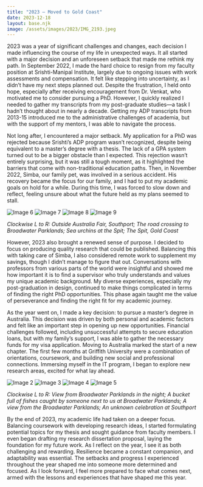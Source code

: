 ```yaml
---
title: "2023 — Moved to Gold Coast"
date: 2023-12-18
layout: base.njk
image: /assets/images/2023/IMG_2193.jpeg
--- 
```


2023 was a year of significant challenges and changes, each decision I made influencing the course of my life in unexpected ways. It all started with a major decision and an unforeseen setback that made me rethink my path. In September 2022, I made the hard choice to resign from my faculty position at Srishti-Manipal Institute, largely due to ongoing issues with work assessments and compensation. It felt like stepping into uncertainty, as I didn’t have my next steps planned out. Despite the frustration, I held onto hope, especially after receiving encouragement from Dr. Venkat, who motivated me to consider pursuing a PhD. However, I quickly realized I needed to gather my transcripts from my post-graduate studies—a task I hadn’t thought about in nearly a decade. Getting my ADP transcripts from 2013-15 introduced me to the administrative challenges of academia, but with the support of my mentors, I was able to navigate the process.

Not long after, I encountered a major setback. My application for a PhD was rejected because Srishti’s ADP program wasn’t recognized, despite being equivalent to a master’s degree with a thesis. The lack of a GPA system turned out to be a bigger obstacle than I expected. This rejection wasn’t entirely surprising, but it was still a tough moment, as it highlighted the barriers that come with non-traditional education paths. Then, in November 2022, Simba, our family pet, was involved in a serious accident. His recovery became the focus for our family, and I had to put my academic goals on hold for a while. During this time, I was forced to slow down and reflect, feeling unsure about what the future held as my plans seemed to stall.

<div class="grid-2">
    <img class="aspect-ratio-3-2" src="/assets/images/2023/IMG_2193.jpeg" alt="Image 6"/>
    <img class="aspect-ratio-3-2" src="/assets/images/2023/IMG_2277.jpeg" alt="Image 7"/>
    <img class="aspect-ratio-3-2" src="/assets/images/2023/IMG_0010.jpeg" alt="Image 8"/>
    <img class="aspect-ratio-3-2" src="/assets/images/2023/IMG_0017.jpeg" alt="Image 9"/>
</div>

_Clockwise L to R: Outside Australia Fair, Southport; The road crossing to Broadwater Parklands; Sea urchins at the Spit; The Spit, Gold Coast_

However, 2023 also brought a renewed sense of purpose. I decided to focus on producing quality research that could be published. Balancing this with taking care of Simba, I also considered remote work to supplement my savings, though I didn’t manage to figure that out. Conversations with professors from various parts of the world were insightful and showed me how important it is to find a supervisor who truly understands and values my unique academic background. My diverse experiences, especially my post-graduation in design, continued to make things complicated in terms of finding the right PhD opportunities. This phase again taught me the value of perseverance and finding the right fit for my academic journey.

As the year went on, I made a key decision: to pursue a master’s degree in Australia. This decision was driven by both personal and academic factors and felt like an important step in opening up new opportunities. Financial challenges followed, including unsuccessful attempts to secure education loans, but with my family’s support, I was able to gather the necessary funds for my visa application. Moving to Australia marked the start of a new chapter. The first few months at Griffith University were a combination of orientations, coursework, and building new social and professional connections. Immersing myself in the IT program, I began to explore new research areas, excited for what lay ahead.

<div class="grid-2">
    <img class="aspect-ratio-3-2" src="/assets/images/2023/IMG_0215.jpeg" alt="Image 2"/>
    <img class="aspect-ratio-3-2" src="/assets/images/2023/IMG_0703.jpeg" alt="Image 3"/>
    <img class="aspect-ratio-3-2" src="/assets/images/2023/IMG_0710.jpeg" alt="Image 4"/>
    <img class="aspect-ratio-3-2" src="/assets/images/2023/IMG_0718.jpeg" alt="Image 5"/>
</div>

_Clockwise L to R: View from Broadwater Parklands in the night; A bucket full of fishes caught by someone next to us at Broadwater Parklands; A view from the Broadwater Parklands; An unknown celebration at Southport_

By the end of 2023, my academic life had taken on a deeper focus. Balancing coursework with developing research ideas, I started formulating potential topics for my thesis and sought guidance from faculty members. I even began drafting my research dissertation proposal, laying the foundation for my future work. As I reflect on the year, I see it as both challenging and rewarding. Resilience became a constant companion, and adaptability was essential. The setbacks and progress I experienced throughout the year shaped me into someone more determined and focused. As I look forward, I feel more prepared to face what comes next, armed with the lessons and experiences that have shaped me this year.

